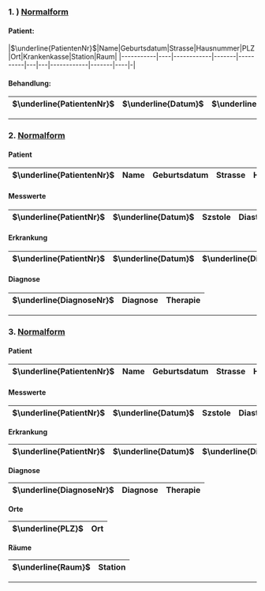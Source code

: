 ### 1. ) [Normalform](17%20Normalisierung%20von%20Datenbanken.md)
#### Patient:

|$\underline{PatientenNr}$|Name|Geburtsdatum|Strasse|Hausnummer|PLZ|Ort|Krankenkasse|Station|Raum|
|-----------|----|------------|-------|----------|---|---|------------|-------|----|-|

#### Behandlung:

| $\underline{PatientenNr}$ | $\underline{Datum}$ | $\underline{DiagnoseNr}$ | Therapie | Systolwert | Dyastolwert |
| ------------------------- | ------------------- | ------------------------ | -------- | ---------- | ----------- |

---
### 2.  [Normalform](17%20Normalisierung%20von%20Datenbanken.md)
#### Patient

|$\underline{PatientenNr}$|Name|Geburtsdatum|Strasse|Hausnummer|PLZ|Ort|Krankenkasse|Station|Raum|
|-----------|----|------------|-------|----------|---|---|------------|-------|----|

#### Messwerte

|$\underline{PatientNr}$|$\underline{Datum}$|Szstole|Diastole|
|---------|-----|-------|--------|

#### Erkrankung

|$\underline{PatientNr}$|$\underline{Datum}$|$\underline{DiagnoseNr}$|
|---------|-----|----------|

#### Diagnose

|$\underline{DiagnoseNr}$|Diagnose|Therapie|
|----------|--------|--------|

---
### 3.  [Normalform](17%20Normalisierung%20von%20Datenbanken.md) 
#### Patient

|$\underline{PatientenNr}$|Name|Geburtsdatum|Strasse|Hausnummer|PLZ|Ort|Krankenkasse|Station|Raum|
|-----------|----|------------|-------|----------|---|---|------------|-------|----|

#### Messwerte

|$\underline{PatientNr}$|$\underline{Datum}$|Szstole|Diastole|
|---------|-----|-------|--------|

**Erkrankung**

|$\underline{PatientNr}$|$\underline{Datum}$|$\underline{DiagnoseNr}$|
|---------|-----|----------|

**Diagnose**

|$\underline{DiagnoseNr}$|Diagnose|Therapie|
|----------|--------|--------|

**Orte**

|$\underline{PLZ}$|Ort|
|-----------------|---|

**Räume**

|$\underline{Raum}$|Station|
|------------------|-------|

---                                                                             